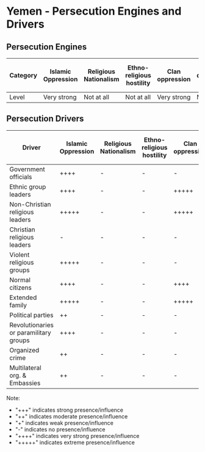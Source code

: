 # Yemen - Persecution Engines and Drivers

## Persecution Engines

| Category | Islamic Oppression | Religious Nationalism | Ethno-religious hostility | Clan oppression | Christian denominational oppression | Communist and post-Communist oppression | Secular intolerance | Dictatorial paranoia | Organized corruption and crime |
|----------|-------------------|----------------------|---------------------------|-----------------|-------------------------------------|------------------------------------------|---------------------|---------------------|------------------------------|
| Level | Very strong | Not at all | Not at all | Very strong | Not at all | Not at all | Not at all | Strong | Medium |

## Persecution Drivers

| Driver | Islamic Oppression | Religious Nationalism | Ethno-religious hostility | Clan oppression | Christian denominational oppression | Communist and post-Communist oppression | Secular intolerance | Dictatorial paranoia | Organized corruption and crime |
|--------|-------------------|----------------------|---------------------------|-----------------|-------------------------------------|------------------------------------------|---------------------|---------------------|------------------------------|
| Government officials | ++++ | - | - | - | - | - | - | ++++ | +++ |
| Ethnic group leaders | ++++ | - | - | +++++ | - | - | - | - | - |
| Non-Christian religious leaders | +++++ | - | - | +++++ | - | - | - | - | - |
| Christian religious leaders | - | - | - | - | - | - | - | - | - |
| Violent religious groups | +++++ | - | - | - | - | - | - | +++++ | ++ |
| Normal citizens | ++++ | - | - | ++++ | - | - | - | - | - |
| Extended family | +++++ | - | - | +++++ | - | - | - | - | - |
| Political parties | ++ | - | - | - | - | - | - | ++ | - |
| Revolutionaries or paramilitary groups | ++++ | - | - | - | - | - | - | +++++ | ++ |
| Organized crime | ++ | - | - | - | - | - | - | - | - |
| Multilateral org. & Embassies | ++ | - | - | - | - | - | - | - | - |

Note: 
- "+++" indicates strong presence/influence
- "++" indicates moderate presence/influence
- "+" indicates weak presence/influence
- "-" indicates no presence/influence
- "++++" indicates very strong presence/influence
- "+++++" indicates extreme presence/influence